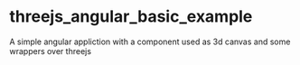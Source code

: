 # threejs_angular_basic_example
A simple angular appliction with a component used as 3d canvas and some wrappers over threejs
